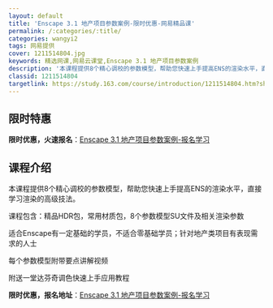 ```yaml
---
layout: default
title: 'Enscape 3.1 地产项目参数案例-限时优惠-网易精品课'
permalink: /:categories/:title/
categories: wangyi2
tags: 网易提供
cover: 1211514804.jpg
keywords: 精选网课,网易云课堂,Enscape 3.1 地产项目参数案例
description: '本课程提供8个精心调校的参数模型，帮助您快速上手提高ENS的渲染水平，直接学习渲染的高级技法。课程包含：精品HDR包，常'
classid: 1211514804
targetlink: https://study.163.com/course/introduction/1211514804.htm?share=1&shareId=1025206652&utm_campaign=share&utm_medium=iphoneShare&utm_source=&utm_u=1025206652
---
```


## 限时特惠

**限时优惠，火速报名**：[Enscape 3.1 地产项目参数案例-报名学习](https://study.163.com/course/introduction/1211514804.htm?share=1&shareId=1025206652&utm_campaign=share&utm_medium=iphoneShare&utm_source=&utm_u=1025206652)

## 课程介绍

本课程提供8个精心调校的参数模型，帮助您快速上手提高ENS的渲染水平，直接学习渲染的高级技法。

课程包含：精品HDR包，常用材质包，8个参数模型SU文件及相关渲染参数

适合Enscape有一定基础的学员，不适合零基础学员；针对地产类项目有表现需求的人士

每个参数模型附带要点讲解视频

附送一堂达芬奇调色快速上手应用教程

**限时优惠，报名地址**：[Enscape 3.1 地产项目参数案例-报名学习](https://study.163.com/course/introduction/1211514804.htm?share=1&shareId=1025206652&utm_campaign=share&utm_medium=iphoneShare&utm_source=&utm_u=1025206652)

